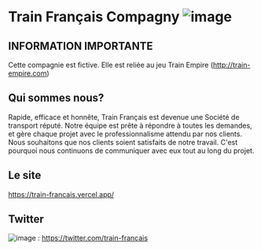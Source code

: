 # Train Français Compagny ![image](images/bannière.jpg)

## INFORMATION IMPORTANTE

Cette compagnie est fictive. Elle est reliée au jeu Train Empire (http://train-empire.com)

## Qui sommes nous?

Rapide, efficace et honnête, Train Français est devenue une Société de transport réputé. Notre équipe est prête à répondre à toutes les demandes, et gère chaque projet avec le professionnalisme attendu par nos clients. Nous souhaitons que nos clients soient satisfaits de notre travail. C'est pourquoi nous continuons de communiquer avec eux tout au long du projet.

## Le site

https://train-francais.vercel.app/

## Twitter

![image](https://user-images.githubusercontent.com/59665309/110777307-466e3b80-8261-11eb-9ccb-959cc3ffb572.png) : https://twitter.com/train-francais
